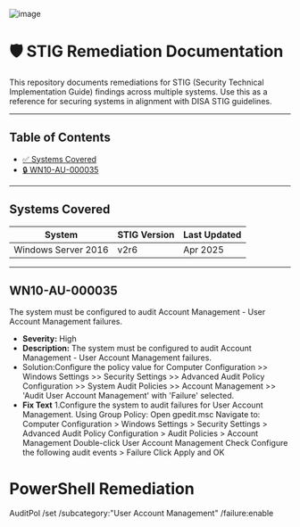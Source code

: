 ![image](https://github.com/user-attachments/assets/ffc577ce-8692-4ea7-b633-f0da774c46ce)

# 🛡️ STIG Remediation Documentation

This repository documents remediations for STIG (Security Technical Implementation Guide) findings across multiple systems. Use this as a reference for securing systems in alignment with DISA STIG guidelines.

---

## Table of Contents

- [✅ Systems Covered](#systems-covered)
- [🔒 WN10-AU-000035](#wn10-au-000035)
---

## Systems Covered

| System              | STIG Version | Last Updated |
|---------------------|--------------|--------------|
| Windows Server 2016 | v2r6         | Apr 2025     |
---



## WN10-AU-000035 
The system must be configured to audit Account Management - User Account Management failures.

- **Severity:** High
- **Description:** The system must be configured to audit Account Management - User Account Management failures.
- Solution:Configure the policy value for Computer Configuration >> Windows Settings >> Security Settings >> Advanced Audit Policy Configuration >> System Audit Policies >> Account Management >> 'Audit User Account Management' with 'Failure' selected.
- **Fix Text**
1.Configure the system to audit failures for User Account Management.
  Using Group Policy:
  Open gpedit.msc
  Navigate to:
  Computer Configuration > Windows Settings > Security Settings > Advanced Audit Policy Configuration > Audit Policies > Account Management
  Double-click User Account Management
  Check Configure the following audit events > Failure
  Click Apply and OK
  
# PowerShell Remediation
AuditPol /set /subcategory:"User Account Management" /failure:enable

